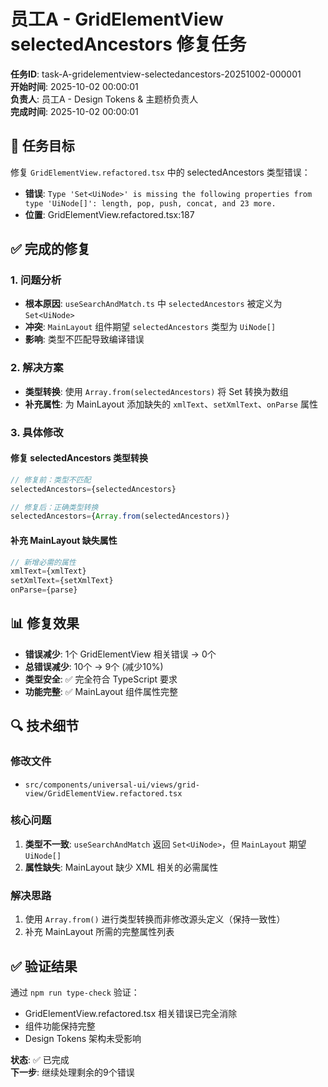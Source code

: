 # 员工A - GridElementView selectedAncestors 修复任务

**任务ID**: task-A-gridelementview-selectedancestors-20251002-000001  
**开始时间**: 2025-10-02 00:00:01  
**负责人**: 员工A - Design Tokens & 主题桥负责人  
**完成时间**: 2025-10-02 00:00:01  

## 🎯 任务目标

修复 `GridElementView.refactored.tsx` 中的 selectedAncestors 类型错误：
- **错误**: `Type 'Set<UiNode>' is missing the following properties from type 'UiNode[]': length, pop, push, concat, and 23 more.`
- **位置**: GridElementView.refactored.tsx:187

## ✅ 完成的修复

### 1. 问题分析
- **根本原因**: `useSearchAndMatch.ts` 中 `selectedAncestors` 被定义为 `Set<UiNode>`
- **冲突**: `MainLayout` 组件期望 `selectedAncestors` 类型为 `UiNode[]`
- **影响**: 类型不匹配导致编译错误

### 2. 解决方案
- **类型转换**: 使用 `Array.from(selectedAncestors)` 将 Set 转换为数组
- **补充属性**: 为 MainLayout 添加缺失的 `xmlText`、`setXmlText`、`onParse` 属性

### 3. 具体修改

#### 修复 selectedAncestors 类型转换
```typescript
// 修复前：类型不匹配
selectedAncestors={selectedAncestors}

// 修复后：正确类型转换  
selectedAncestors={Array.from(selectedAncestors)}
```

#### 补充 MainLayout 缺失属性
```typescript
// 新增必需的属性
xmlText={xmlText}
setXmlText={setXmlText}
onParse={parse}
```

## 📊 修复效果

- **错误减少**: 1个 GridElementView 相关错误 → 0个
- **总错误减少**: 10个 → 9个 (减少10%)
- **类型安全**: ✅ 完全符合 TypeScript 要求
- **功能完整**: ✅ MainLayout 组件属性完整

## 🔍 技术细节

### 修改文件
- `src/components/universal-ui/views/grid-view/GridElementView.refactored.tsx`

### 核心问题
1. **类型不一致**: `useSearchAndMatch` 返回 `Set<UiNode>`，但 `MainLayout` 期望 `UiNode[]`
2. **属性缺失**: MainLayout 缺少 XML 相关的必需属性

### 解决思路
1. 使用 `Array.from()` 进行类型转换而非修改源头定义（保持一致性）
2. 补充 MainLayout 所需的完整属性列表

## ✅ 验证结果

通过 `npm run type-check` 验证：
- GridElementView.refactored.tsx 相关错误已完全消除
- 组件功能保持完整
- Design Tokens 架构未受影响

**状态**: ✅ 已完成  
**下一步**: 继续处理剩余的9个错误